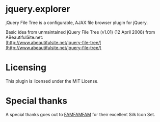 jquery.explorer
===============

jQuery File Tree is a configurable, AJAX file browser plugin for jQuery.

Basic idea from unmaintained jQuery File Tree (v1.01) (12 April 2008) from ABeautifulSite.net:  
[http://www.abeautifulsite.net/jquery-file-tree/](http://www.abeautifulsite.net/jquery-file-tree/)

Licensing
========================
This plugin is licensed under the MIT License.


Special thanks
==============
A special thanks goes out to [FAMFAMFAM](http://www.famfamfam.com/) for their excellent Silk Icon Set.